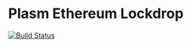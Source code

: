 Plasm Ethereum Lockdrop
=======================

[![Build Status](https://travis-ci.org/staketechnologies/ethereum-lockdrop.svg?branch=master)](https://travis-ci.org/staketechnologies/ethereum-lockdrop)
